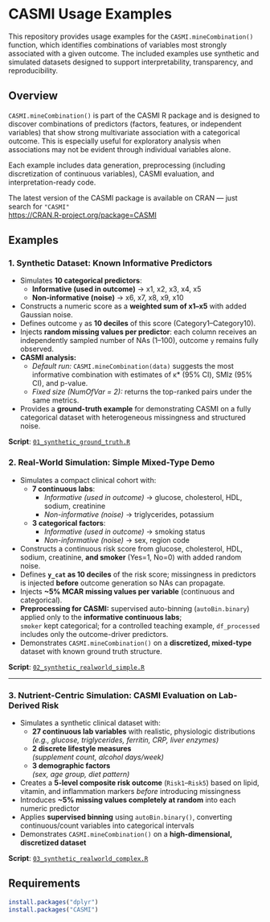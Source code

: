 # CASMI Usage Examples

This repository provides usage examples for the `CASMI.mineCombination()` function, which identifies combinations of variables most strongly associated with a given outcome. The included examples use synthetic and simulated datasets designed to support interpretability, transparency, and reproducibility.

## Overview

`CASMI.mineCombination()` is part of the CASMI R package and is designed to discover combinations of predictors (factors, features, or independent variables) that show strong multivariate association with a categorical outcome. This is especially useful for exploratory analysis when associations may not be evident through individual variables alone.

Each example includes data generation, preprocessing (including discretization of continuous variables), CASMI evaluation, and interpretation-ready code.

The latest version of the CASMI package is available on CRAN — just search for `"CASMI"`  
https://CRAN.R-project.org/package=CASMI

## Examples

### 1. Synthetic Dataset: Known Informative Predictors

- Simulates **10 categorical predictors**:  
  - **Informative (used in outcome)** → x1, x2, x3, x4, x5  
  - **Non-informative (noise)** → x6, x7, x8, x9, x10  
- Constructs a numeric score as a **weighted sum of x1–x5** with added Gaussian noise.  
- Defines outcome `y` as **10 deciles** of this score (Category1–Category10).  
- Injects **random missing values per predictor**: each column receives an independently sampled number of NAs (1–100), outcome `y` remains fully observed.  
- **CASMI analysis:**  
  - *Default run:* `CASMI.mineCombination(data)` suggests the most informative combination with estimates of κ\* (95% CI), SMIz (95% CI), and p-value.  
  - *Fixed size (NumOfVar = 2):* returns the top-ranked pairs under the same metrics.  
- Provides a **ground-truth example** for demonstrating CASMI on a fully categorical dataset with heterogeneous missingness and structured noise.  

**Script**: [`01_synthetic_ground_truth.R`](./01_synthetic_ground_truth.R)

### 2. Real-World Simulation: Simple Mixed-Type Demo

- Simulates a compact clinical cohort with:  
  - **7 continuous labs**:  
    - *Informative (used in outcome)* → glucose, cholesterol, HDL, sodium, creatinine  
    - *Non-informative (noise)* → triglycerides, potassium  
  - **3 categorical factors**:  
    - *Informative (used in outcome)* → smoking status  
    - *Non-informative (noise)* → sex, region code  
- Constructs a continuous risk score from glucose, cholesterol, HDL, sodium, creatinine, **and smoker** (Yes=1, No=0) with added random noise.  
- Defines **`y_cat` as 10 deciles** of the risk score; missingness in predictors is injected **before** outcome generation so NAs can propagate.  
- Injects **~5% MCAR missing values per variable** (continuous and categorical).  
- **Preprocessing for CASMI:** supervised auto-binning (`autoBin.binary`) applied only to the **informative continuous labs**;  
  `smoker` kept categorical; for a controlled teaching example, `df_processed` includes only the outcome-driver predictors.  
- Demonstrates `CASMI.mineCombination()` on a **discretized, mixed-type** dataset with known ground truth structure.  

**Script**: [`02_synthetic_realworld_simple.R`](./02_synthetic_realworld_simple.R)

---

### 3. Nutrient-Centric Simulation: CASMI Evaluation on Lab-Derived Risk

- Simulates a synthetic clinical dataset with:
  - **27 continuous lab variables** with realistic, physiologic distributions  
    *(e.g., glucose, triglycerides, ferritin, CRP, liver enzymes)*
  - **2 discrete lifestyle measures**  
    *(supplement count, alcohol days/week)*
  - **3 demographic factors**  
    *(sex, age group, diet pattern)*
- Creates a **5-level composite risk outcome** (`Risk1`–`Risk5`) based on lipid, vitamin, and inflammation markers *before* introducing missingness
- Introduces **~5% missing values completely at random** into each numeric predictor
- Applies **supervised binning** using `autoBin.binary()`, converting continuous/count variables into categorical intervals
- Demonstrates `CASMI.mineCombination()` on a **high-dimensional, discretized dataset**

**Script**: [`03_synthetic_realworld_complex.R`](03_synthetic_realworld_complex.R)

## Requirements

```r
install.packages("dplyr")
install.packages("CASMI")

